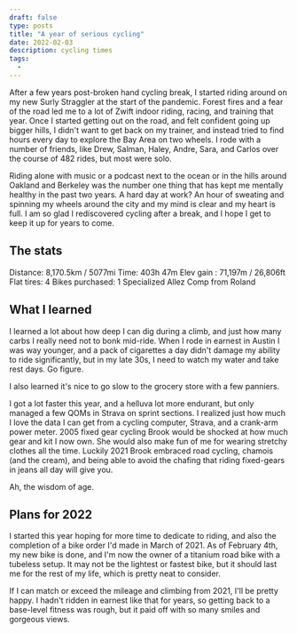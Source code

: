```yaml
---
draft: false
type: posts
title: "A year of serious cycling"
date: 2022-02-03
description: cycling times
tags:
  - 
---
```


After a few years post-broken hand cycling break, I started riding around on my new Surly Straggler at the start of the pandemic. Forest fires and a fear of the road led me to a lot of Zwift indoor riding, racing, and training that year. Once I started getting out on the road, and felt confident going up bigger hills, I didn't want to get back on my trainer, and instead tried to find hours every day to explore the Bay Area on two wheels. I rode with a number of friends, like Drew, Salman, Haley, Andre, Sara, and Carlos over the course of 482 rides, but most were solo. 

Riding alone with music or a podcast next to the ocean or in the hills around Oakland and Berkeley was the number one thing that has kept me mentally healthy in the past two years. A hard day at work? An hour of sweating and spinning my wheels around the city and my mind is clear and my heart is full. I am so glad I rediscovered cycling after a break, and I hope I get to keep it up for years to come.

## The stats

Distance: 8,170.5km / 5077mi
Time: 403h 47m 
Elev gain	: 71,197m / 26,806ft
Flat tires: 4 
Bikes purchased: 1 Specialized Allez Comp from Roland

## What I learned

I learned a lot about how deep I can dig during a climb, and just how many carbs I really need not to bonk mid-ride. When I rode in earnest in Austin I was way younger, and a pack of cigarettes a day didn't damage my ability to ride significantly, but in my late 30s, I need to watch my water and take rest days. Go figure.

I also learned it's nice to go slow to the grocery store with a few panniers. 

I got a lot faster this year, and a helluva lot more endurant, but only managed a few QOMs in Strava on sprint sections. I realized just how much I love the data I can get from a cycling computer, Strava, and a crank-arm power meter. 2005 fixed gear cycling Brook would be shocked at how much gear and kit I now own. She would also make fun of me for wearing stretchy clothes all the time. Luckily 2021 Brook embraced road cycling, chamois (and the cream), and being able to avoid the chafing that riding fixed-gears in jeans all day will give you. 

Ah, the wisdom of age.

## Plans for 2022

I started this year hoping for more time to dedicate to riding, and also the completion of a bike order I'd made in March of 2021. As of February 4th, my new bike is done, and I'm now the owner of a titanium road bike with a tubeless setup. It may not be the lightest or fastest bike, but it should last me for the rest of my life, which is pretty neat to consider.

If I can match or exceed the mileage and climbing from 2021, I'll be pretty happy. I hadn't ridden in earnest like that for years, so getting back to a base-level fitness was rough, but it paid off with so many smiles and gorgeous views.